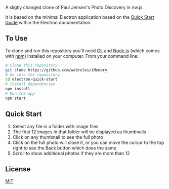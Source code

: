 A sligtly changed clone of Paul Jensen's Photo Discovery in nw.js.

It is based on the minimal Electron application based on the [Quick Start Guide](https://electronjs.org/docs/tutorial/quick-start) within the Electron documentation.

## To Use

To clone and run this repository you'll need [Git](https://git-scm.com) and [Node.js](https://nodejs.org/en/download/) (which comes with [npm](http://npmjs.com)) installed on your computer. From your command line:

```bash
# Clone this repository
git clone https://github.com/webrules/iMemory
# Go into the repository
cd electron-quick-start
# Install dependencies
npm install
# Run the app
npm start
```

## Quick Start
1. Select any file in a folder with image files
2. The first 12 images in that folder will be displayed as thumbnails
3. Click on any thumbnail to see the full photo
4. Click on the full photo will close it, or you can move the cursor to the top right to see the Back button which does the same
5. Scroll to show additional photos if they are more than 12

## License

[MIT](LICENSE)
